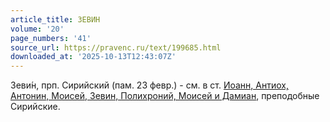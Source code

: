 ```yaml
---
article_title: ЗЕВИН
volume: '20'
page_numbers: '41'
source_url: https://pravenc.ru/text/199685.html
downloaded_at: '2025-10-13T12:43:07Z'
---
```


Зеви́н, прп. Сирийский (пам. 23 февр.) - см. в ст. [Иоанн, Антиох, Антонин, Моисей, Зевин, Полихроний, Моисей и Дамиан](<https://pravenc.ru/text/Иоанн  Антиох  Антонин  Моисей  Зевин  Полихроний  Моисей и Дамиан.html>), преподобные Сирийские.
